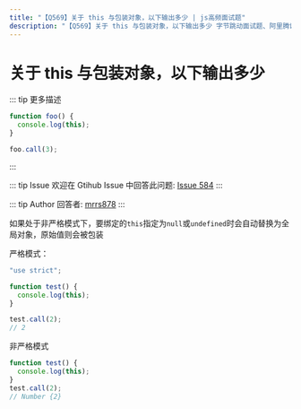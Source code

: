 ```yaml
---
title: "【Q569】关于 this 与包装对象，以下输出多少 | js高频面试题"
description: "【Q569】关于 this 与包装对象，以下输出多少 字节跳动面试题、阿里腾讯面试题、美团小米面试题。"
---
```


# 关于 this 与包装对象，以下输出多少

::: tip 更多描述

```js
function foo() {
  console.log(this);
}

foo.call(3);
```

:::

::: tip Issue
欢迎在 Gtihub Issue 中回答此问题: [Issue 584](https://github.com/shfshanyue/Daily-Question/issues/584)
:::

::: tip Author
回答者: [mrrs878](https://github.com/mrrs878)
:::

如果处于非严格模式下，要绑定的`this`指定为`null`或`undefined`时会自动替换为全局对象，原始值则会被包装

严格模式：

```js
"use strict";

function test() {
  console.log(this);
}

test.call(2);
// 2
```

非严格模式

```js
function test() {
  console.log(this);
}
test.call(2);
// Number {2}
```

